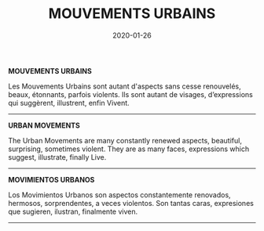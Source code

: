 ﻿---
layout: "gallery.njk"
date: "2020-01-26"
title: "MOUVEMENTS URBAINS"
description: "Les Mouvements Urbains sont autant d'aspects sans cesse renouvelés, beaux, étonnants, parfois violents. Ils sont autant de visages, d’expressions qui suggèrent, illustrent, enfin Vivent."
cover : "BLACKBLOCK1.jpg"
image_scaling: "130" #en pixel, la taille verticale minimum des images presentes dans la gallery
products:
#   les images produits son dans le dossier "products"
#   - image: nom_de_l_image.jpg
#     link: https://www.pcagallery.com/example
   - image: WHO_ARE_YOU.jpg
     link: https://www.pcagalleryart.com/product-page/who-are-you-limited-edition-1-3
   - image: AUTOMNE.jpg
     link: https://www.pcagalleryart.com/product-page/bataille-rang%C3%A9e-limited-edition-1-3-1
   - image: BATAILLE_RANGEE.jpg
     link: https://www.pcagalleryart.com/product-page/bataille-rang%C3%A9e-limited-edition-1-3
   - image: BATTRE.jpg
     link: https://www.pcagalleryart.com/product-page/battre-limited-edition-1-10
   - image: BLACK_BLOCK.jpg
     link: https://www.pcagalleryart.com/product-page/black-block-limited-edition-1-3
   - image: BLACKBLOCK1.jpg
     link: https://www.pcagalleryart.com/product-page/blackblock1-limited-edition-1-10
   - image: BLACKBLOCK2.jpg
     link: https://www.pcagalleryart.com/product-page/blackblock2-limited-edition-1-10
   - image: BLACKBLOCK3.jpg
     link: https://www.pcagalleryart.com/product-page/blackblock3-limited-edition-1-10
   - image: BLACKBLOCK4.jpg
     link: https://www.pcagalleryart.com/product-page/blackblock4-limited-edition-1-10
   - image: FIGHT.jpg
     link: https://www.pcagalleryart.com/product-page/fight-limited-edition-1-10
   - image: JEUX_DE_BATONS.jpg
     link: https://www.pcagalleryart.com/product-page/jeux-de-b%C3%A2ton-limited-edition-1-3
   - image: PEACE.jpg
     link: https://www.pcagalleryart.com/product-page/peace-limited-edition-1-10
   - image: POLLUTION.jpg
     link: https://www.pcagalleryart.com/product-page/pollution-limited-edition-1-3
---
**MOUVEMENTS URBAINS**

Les Mouvements Urbains sont autant d'aspects sans cesse renouvelés, beaux, étonnants, parfois violents. Ils sont autant de visages, d’expressions qui suggèrent, illustrent, enfin Vivent.

--------

**URBAN MOVEMENTS**

The Urban Movements are many constantly renewed aspects, beautiful, surprising, sometimes violent. They are as many faces, expressions which suggest, illustrate, finally Live.

--------

**MOVIMIENTOS URBANOS**

Los Movimientos Urbanos son aspectos constantemente renovados, hermosos, sorprendentes, a veces violentos. Son tantas caras, expresiones que sugieren, ilustran, finalmente viven.

--------
